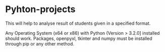 # Pyhton-projects
This will help to analyse result of students given 
in a specified format.

Any Operating System (x64 or x86) with Python (Version > 3.2.0] installed should work. 
Packages, openpyxl, tkinter and numpy must be installed through pip or any other method.
          

